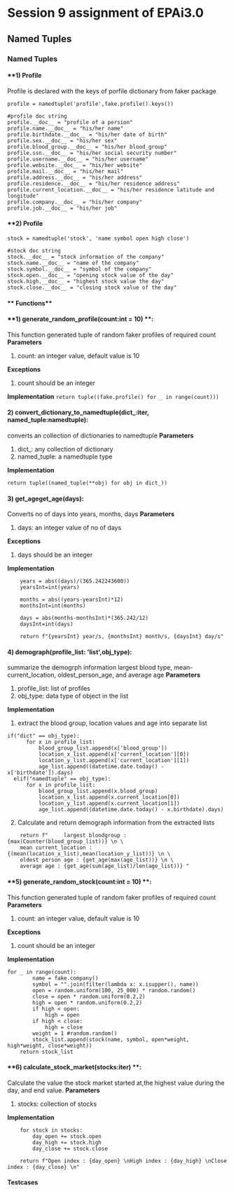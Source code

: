 # Session 9 assignment of EPAi3.0
## Named Tuples

### Named Tuples
#### **1) Profile
Profile is declared with the keys of porfile dictionary from faker package
```
profile = namedtuple('profile',fake.profile().keys())

#profile doc string
profile.__doc__ = "profile of a persion"
profile.name.__doc__ = "his/her name"
profile.birthdate.__doc__ = "his/her date of birth"
profile.sex.__doc__ = "his/her sex"
profile.blood_group.__doc__ = "his/her blood_group"
profile.ssn.__doc__ = "his/her social security number"
profile.username.__doc__ = "his/her username"
profile.website.__doc__ = "his/her website"
profile.mail.__doc__ = "his/her mail"
profile.address.__doc__ = "his/her address"
profile.residence.__doc__ = "his/her residence address"
profile.current_location.__doc__ = "his/her residence latitude and longitude"
profile.company.__doc__ = "his/her company"
profile.job.__doc__ = "his/her job"
```
#### **2) Profile
```
stock = namedtuple('stock', 'name symbol open high close')

#stock doc string
stock.__doc__ = "stock information of the company"
stock.name.__doc__ = "name of the company"
stock.symbol.__doc__ = "symbol of the company"
stock.open.__doc__ = "opening stock value of the day"
stock.high.__doc__ = "highest stock value the day"
stock.close.__doc__ = "closing stock value of the day"
```

#### ** Functions**

#### **1) generate_random_profile(count:int = 10) **:
This function generated tuple of random faker profiles of required count
**Parameters**
1) count: an integer value, default value is 10

**Exceptions**
1) count should be an integer

**Implementation**
```return tuple((fake.profile() for _ in range(count))) ```

#### **2) convert_dictionary_to_namedtuple(dict_:iter, named_tuple:namedtuple)**:
converts an collection of dictionaries to namedtuple 
**Parameters**
1) dict_: any collection of dictionary
2) named_tuple: a namedtuple type

**Implementation**
```
return tuple((named_tuple(**obj) for obj in dict_))
```


#### **3) get_ageget_age(days)**:
Converts no of days into years, months, days 
**Parameters**
1)  days: an integer value of no of days

**Exceptions**
1) days should be an integer

**Implementation**
```
    years = abs((days)/(365.242243600))
    yearsInt=int(years)

    months = abs((years-yearsInt)*12)
    monthsInt=int(months)

    days = abs(months-monthsInt)*(365.242/12)
    daysInt=int(days)

    return f"{yearsInt} year/s, {monthsInt} month/s, {daysInt} day/s"
```


#### **4) demograph(profile_list: 'list',obj_type)**:
summarize the demogrph information largest blood type, mean-current_location, oldest_person_age, and average age
**Parameters**
1)  profile_list: list of profiles
2)  obj_type: data type of object in the list

**Implementation**
1) extract the blood group, location values and age into separate list
  ```
  if("dict" == obj_type):
        for x in profile_list:
            blood_group_list.append(x['blood_group'])
            location_x_list.append(x['current_location'][0])
            location_y_list.append(x['current_location'][1])
            age_list.append((datetime.date.today() - x['birthdate']).days)
    elif("namedtuple" == obj_type):
        for x in profile_list:
            blood_group_list.append(x.blood_group)
            location_x_list.append(x.current_location[0])
            location_y_list.append(x.current_location[1])
            age_list.append((datetime.date.today() - x.birthdate).days)
  ```
2) Calculate and return demograph information from the extracted lists
```
    return f"     largest bloodgroup : {max(Counter(blood_group_list))} \n \
    mean current_location : {(mean(location_x_list),mean(location_y_list))} \n \
    oldest person age : {get_age(max(age_list))} \n \
    average age : {get_age(sum(age_list)/len(age_list))} "
```

#### **5) generate_random_stock(count:int = 10) **:
This function generated tuple of random faker profiles of required count
**Parameters**
1) count: an integer value, default value is 10

**Exceptions**
1) count should be an integer

**Implementation**
```
for _ in range(count):
        name = fake.company()
        symbol = "".join(filter(lambda x: x.isupper(), name))
        open = random.uniform(100, 25_000) * random.random()
        close = open * random.uniform(0.2,2)
        high = open * random.uniform(0.2,2)
        if high < open:
            high = open
        if high < close:
            high = close
        weight = 1 #random.random()
        stock_list.append(stock(name, symbol, open*weight, high*weight, close*weight))
    return stock_list
```

#### **6) calculate_stock_market(stocks:iter) **:
Calculate the value the stock market started at,the highest value during the day, and end value.
**Parameters**
1)  stocks: collection of stocks

**Implementation**
```
    for stock in stocks:
        day_open += stock.open
        day_high += stock.high
        day_close += stock.close

    return f"Open index : {day_open} \nHigh index : {day_high} \nClose index : {day_close} \n"
```

#### **Testcases**
